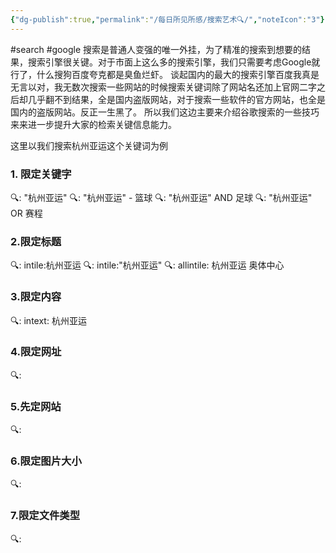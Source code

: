 ```yaml
---
{"dg-publish":true,"permalink":"/每日所见所感/搜索艺术🔍/","noteIcon":"3"}
---
```


#search #google
搜索是普通人变强的唯一外挂，为了精准的搜索到想要的结果，搜索引擎很关键。对于市面上这么多的搜索引擎，我们只需要考虑Google就行了，什么搜狗百度夸克都是臭鱼烂虾。
谈起国内的最大的搜索引擎百度我真是无言以对，我无数次搜索一些网站的时候搜索关键词除了网站名还加上官网二字之后却几乎翻不到结果，全是国内盗版网站，对于搜索一些软件的官方网站，也全是国内的盗版网站。反正一生黑了。
所以我们这边主要来介绍谷歌搜索的一些技巧来来进一步提升大家的检索关键信息能力。

这里以我们搜索杭州亚运这个关键词为例
### 1. 限定关键字
🔍: "杭州亚运"
🔍:  "杭州亚运" - 篮球
🔍: "杭州亚运" AND 足球
🔍: "杭州亚运" OR 赛程
### 2.限定标题
🔍: intile:杭州亚运
🔍: intile:"杭州亚运"
🔍: allintile: 杭州亚运 奥体中心
### 3.限定内容
🔍: intext: 杭州亚运
### 4.限定网址
🔍: 
### 5.先定网站
🔍: 
### 6.限定图片大小
🔍: 
### 7.限定文件类型
🔍: 
